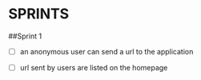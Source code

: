 SPRINTS
=======

##Sprint 1

- [ ] an anonymous user can send a url to the application
- [ ] url sent by users are listed on the homepage

